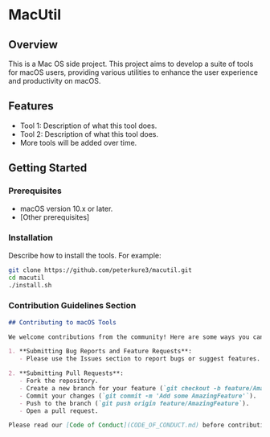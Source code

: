 
# MacUtil

## Overview

This is a Mac OS side project. This project aims to develop a suite of tools for macOS users, providing various utilities to enhance the user experience and productivity on macOS.

## Features

- Tool 1: Description of what this tool does.
- Tool 2: Description of what this tool does.
- More tools will be added over time.

## Getting Started

### Prerequisites

- macOS version 10.x or later.
- [Other prerequisites]

### Installation

Describe how to install the tools. For example:

```bash
git clone https://github.com/peterkure3/macutil.git
cd macutil
./install.sh
```


### Contribution Guidelines Section

```markdown
## Contributing to macOS Tools

We welcome contributions from the community! Here are some ways you can contribute:

1. **Submitting Bug Reports and Feature Requests**:
   - Please use the Issues section to report bugs or suggest features.

2. **Submitting Pull Requests**:
   - Fork the repository.
   - Create a new branch for your feature (`git checkout -b feature/AmazingFeature`).
   - Commit your changes (`git commit -m 'Add some AmazingFeature'`).
   - Push to the branch (`git push origin feature/AmazingFeature`).
   - Open a pull request.

Please read our [Code of Conduct](CODE_OF_CONDUCT.md) before contributing.
```
